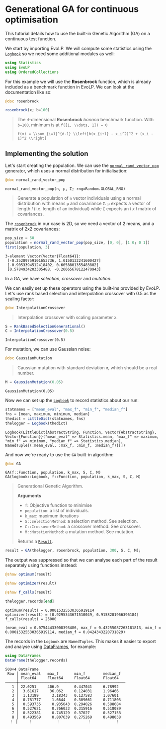 # Generational GA for continuous optimisation

This tutorial details how to use the built-in Genetic Algorithm (GA) on a continuous test function.

We start by importing EvoLP. We will compute some statistics using the [`Logbook`](@ref) so we need some additional modules as well:

```julia
using Statistics
using EvoLP
using OrderedCollections
```

For this example we will use the **Rosenbrock** function, which is already included as a benchmark function in EvoLP. We can look at the documentation like so:

```julia
@doc rosenbrock
```

```julia
rosenbrock(x; b=100)
```

> The ``d``-dimensional **Rosenbrock** _banana_ benchmark function. With ``b=100``,
> minimum is at ``f([1, \\dots, 1]) = 0``
>
> ``f(x) = \\sum_{i=1}^{d-1} \\left[b(x_{i+1} - x_i^2)^2 + (x_i - 1)^2 \\right]``

## Implementing the solution

Let's start creating the population. We can  use the [`normal_rand_vector_pop`](@ref) generator, which uses a normal distribution for initialisation:

```julia
@doc normal_rand_vector_pop
```

```text
normal_rand_vector_pop(n, μ, Σ; rng=Random.GLOBAL_RNG)
```

> Generate a population of `n` vector individuals using a normal distribution with means `μ` and covariance `Σ`.
> `μ` expects a vector of length *l* (i.e. length of an individual) while `Σ` expects an *l x l* matrix of covariances.

The [`rosenbrock`](@ref) in our case is 2D, so we need a vector of 2 means, and a matrix of 2x2 covariances:

```julia
pop_size = 50
population = normal_rand_vector_pop(pop_size, [0, 0], [1 0; 0 1])
first(population, 3)
```

```text
3-element Vector{Vector{Float64}}:
 [-0.25289759101653736, 1.0150132241600427]
 [-0.9053394512418402, 0.6058801355483802]
 [0.5784934203305488, -0.20665678122470943]
```

In a GA, we have *selection*, *crossover* and *mutation*.

We can easily set up these operators using the built-ins provided by EvoLP. Let's use rank based selection and interpolation crossover with 0.5 as the scaling factor:

```julia
@doc InterpolationCrossover
```

> Interpolation crossover with scaling parameter ``λ``.

```julia
S = RankBasedSelectionGenerational()
C = InterpolationCrossover(0.5)
```

```text
InterpolationCrossover(0.5)
```

For mutation, we can use Gaussian noise:

```julia
@doc GaussianMutation
```

> Gaussian mutation with standard deviation `σ`, which should be a real number.

```julia
M = GaussianMutation(0.05)
```

```text
GaussianMutation(0.05)
```

Now we can set up the [`Logbook`](@ref) to record statistics about our run:

```julia
statnames = ["mean_eval", "max_f", "min_f", "median_f"]
fns = [mean, maximum, minimum, median]
thedict = LittleDict(statnames, fns)
thelogger = Logbook(thedict)
```

```text
Logbook(LittleDict{AbstractString, Function, Vector{AbstractString}, Vector{Function}}("mean_eval" => Statistics.mean, "max_f" => maximum, "min_f" => minimum, "median_f" => Statistics.median), NamedTuple{(:mean_eval, :max_f, :min_f, :median_f)}[])
```

And now we're ready to use the `GA` built-in algorithm:

```julia
@doc GA
```

```text
GA(f::Function, population, k_max, S, C, M)
GA(logbook::Logbook, f::Function, population, k_max, S, C, M)
```

> Generational Genetic Algorithm.
>
> **Arguments**
>
  > * `f`: Objective function to minimise
  > * `population`: a list of individuals.
  > * `k_max`: maximum iterations
  > * `S::SelectionMethod`: a selection method. See selection.
  > * `C::CrossoverMethod`: a crossover method. See crossover.
  > * `M::MutationMethod`: a mutation method. See mutation.
>
> Returns a [`Result`](@ref).

```julia
result = GA(thelogger, rosenbrock, population, 300, S, C, M);
```

The output was suppressed so that we can analyse each part of the result separately using functions instead:

```julia
@show optimum(result)

@show optimizer(result)

@show f_calls(result)

thelogger.records[end]
```

```text
optimum(result) = 0.00015325530365919114
optimizer(result) = [0.9295343671510049, 0.9158201966396184]
f_calls(result) = 25000

(mean_eval = 0.07544433008393486, max_f = 0.43255087263181813, min_f = 0.00015325530365919114, median_f = 0.0424343220731829)
```

The records in the `Logbook` are `NamedTuples`. This makes it easier to export and analyse using [DataFrames](https://dataframes.juliadata.org/stable/), for example:

```julia
using DataFrames
DataFrame(thelogger.records)
```

```text
500×4 DataFrame
 Row │ mean_eval   max_f       min_f        median_f  
     │ Float64     Float64     Float64      Float64   
─────┼────────────────────────────────────────────────
   1 │ 22.0251     406.9       0.447041     6.78992
   2 │  3.61617     36.062     0.124031     1.96466
   3 │  1.13189      3.18343   0.127583     1.07601
   4 │  0.781777     1.6644    0.309661     0.711803
   5 │  0.593735     0.935043  0.294026     0.588684
   6 │  0.527621     0.766033  0.315916     0.518089
   7 │  0.522381     0.745129  0.37027      0.527158
   8 │  0.493569     0.807639  0.275269     0.498038
  ⋮ │     ⋮           ⋮            ⋮           ⋮
```
